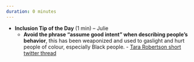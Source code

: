 ```yaml
---
duration: 0 minutes
---
```


- **Inclusion Tip of the Day** (1 min) – Julie
  - **Avoid the phrase “assume good intent” when describing people’s behavior**, this has been weaponized and used to gaslight and hurt people of colour, especially Black people. - [Tara Robertson short twitter thread](https://twitter.com/tararobertson/status/1460298580246233090)